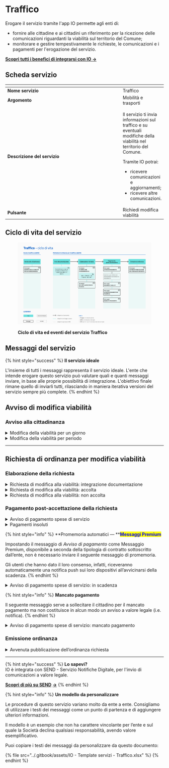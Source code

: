 # Traffico

Erogare il servizio tramite l'app IO permette agli enti di:

* fornire alle cittadine e ai cittadini un riferimento per la ricezione delle comunicazioni riguardanti la viabilità sul territorio del Comune;
* monitorare e gestire tempestivamente le richieste, le comunicazioni e i pagamenti per l'erogazione del servizio.

[**Scopri tutti i benefici di integrarsi con IO →** ](https://docs.pagopa.it/manuale-servizi/lapp-io/cose-io-e-qual-e-il-suo-obiettivo#perche-un-ente-dovrebbe-integrarsi-con-io)

## Scheda servizio <a href="#scheda-servizio" id="scheda-servizio"></a>

<table data-header-hidden><thead><tr><th width="373"></th><th></th></tr></thead><tbody><tr><td><strong>Nome servizio</strong></td><td>Traffico</td></tr><tr><td><strong>Argomento</strong></td><td>Mobilità e trasporti</td></tr><tr><td><strong>Descrizione del servizio</strong></td><td><p>Il servizio ti invia informazioni sul traffico e su eventuali modifiche della viabilità nel territorio del Comune.</p><p></p><p>Tramite IO potrai:</p><ul><li>ricevere comunicazioni e aggiornamenti;</li><li>ricevere altre comunicazioni.</li></ul></td></tr><tr><td><strong>Pulsante</strong></td><td>Richiedi modifica viabilità</td></tr></tbody></table>

## Ciclo di vita del servizio

<figure><img src="../.gitbook/assets/image (9).png" alt=""><figcaption><p><strong>Ciclo di vita ed eventi del servizio Traffico</strong></p></figcaption></figure>

## Messaggi del servizio

{% hint style="success" %}
**Il servizio ideale**

L'insieme di tutti i messaggi rappresenta il servizio ideale. L'ente che intende erogare questo servizio può valutare quali e quanti messaggi inviare, in base alle proprie possibilità di integrazione. L'obiettivo finale rimane quello di inviarli tutti, rilasciando in maniera iterativa versioni del servizio sempre più complete.
{% endhint %}

## Avviso di modifica viabilità&#x20;

### Avviso alla cittadinanza&#x20;

<details>

<summary>Modifica della viabilità per un giorno</summary>

**🖋 Titolo del messaggio:** Modifica viabilità in \<via/piazza/quartiere>

🗒 **Testo del messaggio**:&#x20;

Il \<gg/mm/aaaa> dalle \<hh:mm> alle \<hh:mm>, la viabilità di \<via/piazza/quartiere> subirà queste variazioni:&#x20;

\[Inserire qui indicazioni sulle variazioni alla viabilità, da completare a cura e responsabilità dell'ente]

Per leggere l’ordinanza completa, \[visita questo sito]\(URL).

**🪄 Pulsante**: n/a

***

**Destinatari**: Tutti i cittadini residenti nell’area geografica interessata dalla modifica della viabilità.

**Quando inviarlo**: Quando l’ente pubblica un’ordinanza di modifica viabilità.

**User story**: Come cittadino voglio essere informato sulle variazioni della viabilità che interessano la mia zona.

</details>

<details>

<summary>Modifica della viabilità per periodo</summary>

**🖋 Titolo del messaggio:** Modifica viabilità in \<via/piazza/quartiere>

🗒 **Testo del messaggio**:&#x20;

Dal \<gg/mm/aaaa> al \<gg/mm/aaaa> la viabilità di \<via/piazza/quartiere> subirà queste variazioni: &#x20;

\[Inserire qui indicazioni sulle variazioni alla viabilità, da completare a cura e responsabilità dell'ente]

Per leggere l’ordinanza completa, \[visita questo sito]\(URL).

**🪄 Pulsante**: n/a

***

**Destinatari**: Tutti i cittadini residenti nell’area geografica interessata dalla modifica della viabilità.

**Quando inviarlo**: Quando l’ente pubblica un’ordinanza di modifica viabilità.

**User story**: Come cittadino voglio essere informato sulle variazioni della viabilità che interessano la mia zona.

</details>

***

## Richiesta di ordinanza per modifica viabilità

### Elaborazione della richiesta

<details>

<summary>Richiesta di modifica alla viabilità: integrazione documentazione</summary>

**🖋 Titolo del messaggio:** Richiesta di integrazione

🗒 **Testo del messaggio**:&#x20;

Per elaborare la tua richiesta di modifica alla viabilità, abbiamo bisogno di ricevere entro il \<gg/mm/aaaa> altri documenti.

Per aggiungere i documenti alla tua richiesta, \[visita questo sito]\(URL).

Per consultare il riepilogo della richiesta, \[visita questo sito]\(URL).\
\
**🪄 Pulsante**: Aggiungi documenti

***

**Destinatari**: Tutti i cittadini residenti nell’area di azione geografica del servizio che hanno fatto richiesta per un’ordinanza di modifica viabilità accettata dall’ente.

**Quando inviarlo**: Quando l’ente, durante la valutazione della richiesta, necessita di ulteriore documentazione.

**User story**: Come cittadino, voglio poter garantire la corretta prosecuzione della mia richiesta.

</details>

<details>

<summary>Richiesta di modifica alla viabilità: accolta</summary>

**🖋 Titolo del messaggio:** La tua richiesta è stata accolta

🗒 **Testo del messaggio:**

La tua richiesta di modifica alla viabilità è stata accolta.

Per ulteriori informazioni, \[visita questo sito]\(URL).

**🪄 Pulsante:** n/a

***

**Destinatari**: Tutti i cittadini residenti nell’area di azione geografica del servizio che hanno fatto richiesta per un’ordinanza di modifica viabilità accettata dall’ente.

**Quando inviarlo:** Quando l’ente accoglie la richiesta.

**User story:** Come cittadino voglio ricevere aggiornamenti sullo stato di avanzamento della mia richiesta.

</details>

<details>

<summary>Richiesta di modifica alla viabilità: non accolta</summary>

**🖋 Titolo del messaggio:** La tua richiesta non è stata accolta

🗒 **Testo del messaggio**:

La tua richiesta di modifica alla viabilità non è stata accolta.

Per maggiori informazioni, contatta \<denominazione ufficio> tramite \<canale>.

**🪄 Pulsante**: n/a

***

**Destinatari**: Tutti i cittadini residenti nell’area di azione geografica del servizio che hanno fatto richiesta per un’ordinanza di modifica viabilità accettata dall’ente.

**Quando inviarlo**: Quando l’ente non accoglie la richiesta.

**User story**: Come cittadino voglio ricevere comunicazione sull’esito della mia richiesta.

</details>

### Pagamento post-accettazione della richiesta

<details>

<summary>Avviso di pagamento spese di servizio</summary>

:sparkles: <mark style="color:blue;">**Messaggio Premium**</mark> — Se hai un contratto Premium, ti consigliamo di configurare questo messaggio con promemoria Premium: i destinatari verranno avvisati dell‘avvicinarsi della scadenza tramite notifica push.

***

**🖋 Titolo del messaggio:** Hai un nuovo avviso di pagamento

🗒 **Testo del messaggio**:\
\
C'è un avviso da pagare intestato a \<nome cognome> e relativo a \<causale>.

**Devi pagare:** <00,00> €

**Entro il:** \<gg/mm/aaaa>

Puoi pagare direttamente in app premendo “Vedi Avviso”, oppure tramite tutti i canali di pagamento della piattaforma pagoPA e le altre modalità di pagamento offerte dell'ente creditore.

Se hai già provveduto a pagare l'avviso ignora questo messaggio.

Per maggiori informazioni o per richiedere assistenza, contattaci tramite i canali che trovi nella scheda servizio.

In fase di pagamento, se previsto dall'ente, l'importo riportato nel messaggio potrebbe subire variazioni.

**🪄 Pulsante**: Vedi Avviso

***

**Destinatari**: Tutti i cittadini residenti nell’area di azione geografica del servizio che hanno richiesto ordinanza per modifica della viabilità per la quale è necessario procedere al pagamento.

**Quando inviarlo**: Quando è necessario che il cittadino richiedente provveda al pagamento.

**User story**: Come cittadino voglio ricevere comunicazione quando è possibile effettuare i pagamenti.

</details>

<details>

<summary>Pagamenti insoluti</summary>

**🖋 Titolo del messaggio:** Richiesta modifica viabilità è bloccata da pagamenti insoluti

🗒 **Testo del messaggio**:&#x20;

Risultano pagamenti insoluti a carico di \<nome e cognome> e relative a \<causale>.

Per maggiori informazioni o per richiedere assistenza, contattaci tramite i canali che trovi nella scheda servizio.

**🪄 Pulsante**: Vedi Avviso

***

**Destinatari**: Tutti i cittadini residenti nell’area di azione geografica del servizio e che devono pagare l’ente.

**Quando inviarlo**: Quando risultano pagamenti insoluti a carico del cittadino.

**User story**: Come cittadino voglio ricevere avvisi su pagamenti insoluti a mio carico.

</details>

{% hint style="info" %}
**Promemoria automatici — **<mark style="color:blue;">**Messaggi Premium**</mark>

Impostando il messaggio di _Avviso di pagamento_ come Messaggio Premium, disponibile a seconda della tipologia di contratto sottoscritto dall’ente, non è necessario inviare il seguente messaggio di promemoria.

Gli utenti che hanno dato il loro consenso, infatti, riceveranno automaticamente una notifica push sui loro dispositivi all’avvicinarsi della scadenza.
{% endhint %}

<details>

<summary>Avviso di pagamento spese di servizio: in scadenza</summary>

**🖋 Titolo del messaggio:** Hai un pagamento in scadenza

🗒 **Testo del messaggio**:&#x20;

Il tuo pagamento per \<causale> sta per scadere.

Se hai già provveduto a pagare l’avviso, ignora questo messaggio.

**🪄 Pulsante**: Vedi Avviso

***

**Destinatari**: Tutti i cittadini residenti nell’area di azione geografica del servizio che hanno richiesto modifica di viabilità accolta dall’ente.

**Quando inviarlo**: Quando il pagamento è prossimo alla scadenza.

**User story**: Come cittadino voglio ricevere promemoria dei pagamenti in scadenza.

</details>

{% hint style="info" %}
**Mancato pagamento**

Il seguente messaggio serve a sollecitare il cittadino per il mancato pagamento ma non costituisce in alcun modo un avviso a valore legale (i.e. notifica).
{% endhint %}

<details>

<summary>Avviso di pagamento spese di servizio: mancato pagamento</summary>

**🖋 Titolo del messaggio:** Pagamento non effettuato

🗒 **Testo del messaggio**:&#x20;

Il tuo pagamento per \<causale> è scaduto il \<gg/mm/aaaa>.

Se hai già provveduto a pagare l’avviso ignora questo messaggio.

**🪄 Pulsante**: Vedi Avviso

***

**Destinatari**: Tutti i cittadini residenti nell’area di azione geografica del servizio che hanno richiesto modifica di viabilità accolta dall’ente.

**Quando inviarlo**: Quando il pagamento non è stato effettuato nei termini previsti.

**User story**: Come cittadino voglio ricevere comunicazione di pagamenti non effettuati.

</details>

### Emissione ordinanza

<details>

<summary>Avvenuta pubblicazione dell’ordinanza richiesta</summary>

**🖋 Titolo del messaggio:** Pubblicata l'ordinanza di modifica alla viabilità

🗒 **Testo del messaggio**:&#x20;

Il \<gg/mm/aaaa> abbiamo pubblicato l’ordinanza di modifica alla viabilità da te richiesta.

Per vedere i dettagli dell’ordinanza, \[visita questo sito]\(URL).

Per ulteriori informazioni, \[visita questo sito]\(URL).

**🪄 Pulsante**: n/a

***

**Destinatari**: Tutti i cittadini residenti nell’area di azione geografica del servizio che hanno richiesto modifica di viabilità presa in carico dall’ente.

**Quando inviarlo**: Quando l’ente pubblica l’ordinanza richiesta dal cittadino.

**User story**: Come cittadino voglio ricevere comunicazione quando l’ordinanza di modifica viabilità da me richiesta viene pubblicata dall’ente.

</details>

***

{% hint style="success" %}
**Lo sapevi?**\
IO è integrata con SEND - Servizio Notifiche Digitale, per l'invio di comunicazioni a valore legale.

[**Scopri di più su SEND**](https://notifichedigitali.pagopa.it/) [**->**](https://www.pagopa.it/it/prodotti-e-servizi/piattaforma-notifiche-digitali)
{% endhint %}

{% hint style="info" %}
**Un modello da personalizzare**

Le procedure di questo servizio variano molto da ente a ente. Consigliamo di utilizzare i testi dei messaggi come un punto di partenza e di aggiungere ulteriori informazioni.&#x20;

Il modello è un esempio che non ha carattere vincolante per l’ente e sul quale la Società declina qualsiasi responsabilità, avendo valore esemplificativo.

Puoi copiare i testi dei messaggi da personalizzare da questo documento:&#x20;

{% file src="../.gitbook/assets/IO - Template servizi - Traffico.xlsx" %}
{% endhint %}
